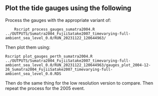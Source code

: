 ## Plot the tide gauges using the following
Process the gauges with the appropriate variant of:
```
    Rscript process_gauges_sumatra2004.R ../OUTPUTS/Sumatra2004_FujiiSatake2007_timevarying-full-ambient_sea_level_0.0/RUN_20231122_120644963/
```
Then plot them using:
```
Rscript plot_gauges_perth_sumatra2004.R ../OUTPUTS/Sumatra2004_FujiiSatake2007_timevarying-full-ambient_sea_level_0.0/RUN_20231122_120644963/gauges_plot_2004-12-26_Sumatra2004_FujiiSatake2007_timevarying-full-ambient_sea_level_0.0.RDS
```
Then do the same thing for the low resolution version to compare.
Then repeat the process for the 2005 event.
